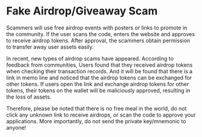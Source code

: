 # Fake Airdrop/Giveaway Scam

Scammers will use free airdrop events with posters or links to promote in the community. If the user scans the code, enters the website and approves to receive airdrop tokens. After approval, the scammers obtain permission to transfer away user assets easily. 

In recent, new types of airdrop scams have appeared. According to feedback from communities, Users found that they received airdrop tokens when checking their transaction records. And it will be found that there is a link in memo line and noticed that the airdrop tokens can be exchanged for other tokens. If users open the link and exchange airdrop tokens for other tokens, their tokens on the wallet will be maliciously approved, resulting in the loss of assets.

Therefore, please be noted that there is no free meal in the world, do not click any unknown link to receive airdrops, or scan the code to approve your applications. More importantly, do not send the private key/mnemonic to anyone!



